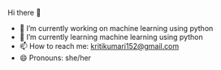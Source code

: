 Hi there 👋

- 🔭 I’m currently working on machine learning using python
- 🌱 I’m currently learning machine learning using python
- 📫 How to reach me: kritikumari152@gmail.com
- 😄 Pronouns: she/her


